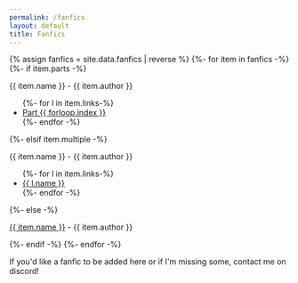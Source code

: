 ```yaml
---
permalink: /fanfics
layout: default
title: Fanfics
---
```

<section class="msetup mcontent">
    <div class="col fanfic-block">
        {% assign fanfics = site.data.fanfics | reverse %}
        {%- for item in fanfics -%}
        {%- if item.parts -%}
        <p style="margin-bottom: 0;">{{ item.name }} - {{ item.author }}</p>
        <ul>
            {%- for l in item.links-%}
            <li><a href="{{ l }}" class="ss-link">Part {{ forloop.index }}</a></li>
            {%- endfor -%}
        </ul>
        {%- elsif item.multiple -%}
        <p style="margin-bottom: 0;">{{ item.name }} - {{ item.author }}</p>
        <ul>
            {%- for l in item.links-%}
            <li><a href="{% if l.notExternal %}{{ site.url }}{% endif %}{{ l.link }}" class="ss-link">{{ l.name }}</a></li>
            {%- endfor -%}
        </ul>
        {%- else -%}
        <p><a href="{{ item.link }}" class="ss-link">{{ item.name }}</a> - {{ item.author }}</p>
        {%- endif -%}      
        {%- endfor -%}
        <br>
        <p>If you'd like a fanfic to be added here or if I'm missing some, contact me on discord!</p>
    </div>
</section>